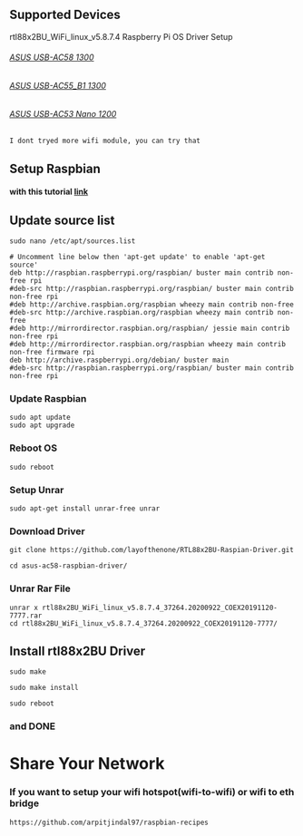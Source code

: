 ## Supported Devices
rtl88x2BU_WiFi_linux_v5.8.7.4 Raspberry Pi OS Driver Setup
###### [ASUS USB-AC58 1300](https://www.asus.com/Networking-IoT-Servers/Adapters/All-series/USB-AC58/)
###### [ASUS USB-AC55_B1 1300](https://www.asus.com/Networking-IoT-Servers/Adapters/All-series/USB-AC55-B1/)
###### [ASUS USB-AC53 Nano 1200](https://www.asus.com/us/Networking-IoT-Servers/Adapters/All-series/USB-AC53-Nano/)

`I dont tryed more wifi module, you can try that`

## Setup Raspbian 
#### with this tutorial [link](https://www.tomshardware.com/reviews/raspberry-pi-set-up-how-to,6029.html)

## Update source list
```
sudo nano /etc/apt/sources.list
```
```
# Uncomment line below then 'apt-get update' to enable 'apt-get source'
deb http://raspbian.raspberrypi.org/raspbian/ buster main contrib non-free rpi
#deb-src http://raspbian.raspberrypi.org/raspbian/ buster main contrib non-free rpi
#deb http://archive.raspbian.org/raspbian wheezy main contrib non-free
#deb-src http://archive.raspbian.org/raspbian wheezy main contrib non-free
#deb http://mirrordirector.raspbian.org/raspbian/ jessie main contrib non-free rpi
#deb http://mirrordirector.raspbian.org/raspbian wheezy main contrib non-free firmware rpi
deb http://archive.raspberrypi.org/debian/ buster main
#deb-src http://raspbian.raspberrypi.org/raspbian/ buster main contrib non-free rpi
```

### Update Raspbian
```
sudo apt update
sudo apt upgrade
```

### Reboot OS
```
sudo reboot
```
### Setup Unrar
```
sudo apt-get install unrar-free unrar
```

### Download Driver
```
git clone https://github.com/layofthenone/RTL88x2BU-Raspian-Driver.git
```
```
cd asus-ac58-raspbian-driver/
```

### Unrar Rar File
```
unrar x rtl88x2BU_WiFi_linux_v5.8.7.4_37264.20200922_COEX20191120-7777.rar
cd rtl88x2BU_WiFi_linux_v5.8.7.4_37264.20200922_COEX20191120-7777/
```

## Install rtl88x2BU Driver
```
sudo make
```
```
sudo make install
```
```
sudo reboot
```
### and DONE




# Share Your Network
### If you want to setup your wifi hotspot(wifi-to-wifi) or wifi to eth bridge
`
https://github.com/arpitjindal97/raspbian-recipes
`
